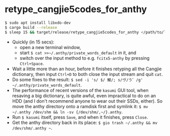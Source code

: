 # retype_cangjie5codes_for_anthy
```sh
$ sudo apt install libxdo-dev
$ cargo build --release
$ sleep 15 && target/release/retype_cangjie5codes_for_anthy </path/to/libcangjie-1.2/data/table.txt
```
* Quickly (in 15 secs):
  * open a new terminal window,
  * start `$ cat >>~/.anthy/private_words_default` in it, and
  * switch over the input method to e.g. `fcitx5-anthy` by pressing `Ctrl+Space`.
* Wait a little more than an hour, before it finishes retyping all the Cangjie dictionary, then input `Ctrl+D` to both close the input stream and quit `cat`.
* Do some fixes to the result: `$ sed -i 's/ $/ 鱫/; s/ヴ/う゛/g' ~/.anthy/private_words_default`.
* The performance of recent versions of the `kasumi` GUI tool, when resaving a big dictionary, is quite awful, even impractical to do on an HDD (and I don't recommend anyone to wear out their SSDs, either). So move the anthy directory onto a ramdisk first and symlink it: `$ mv ~/.anthy /dev/shm && ln -sv {/dev/shm/,~/}.anthy`.
* Run `$ kasumi` itself, press `Save`, and when it finishes, press `Close`.
* Get the anthy directory back in its place: `$ gio trash ~/.anthy && mv /dev/shm/.anthy ~`.
